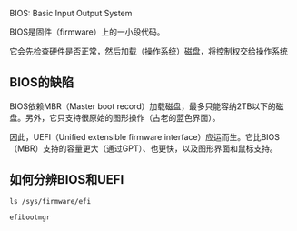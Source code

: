 BIOS: Basic Input Output System

BIOS是固件（firmware）上的一小段代码。

它会先检查硬件是否正常，然后加载（操作系统）磁盘，将控制权交给操作系统

## BIOS的缺陷

BIOS依赖MBR（Master boot record）加载磁盘，最多只能容纳2TB以下的磁盘。另外，它只支持很原始的图形操作（古老的蓝色界面）。

因此，UEFI（Unified extensible firmware interface）应运而生。它比BIOS（MBR）支持的容量更大（通过GPT）、也更快，以及图形界面和鼠标支持。

## 如何分辨BIOS和UEFI

```shell
ls /sys/firmware/efi
```

```shell
efibootmgr
```